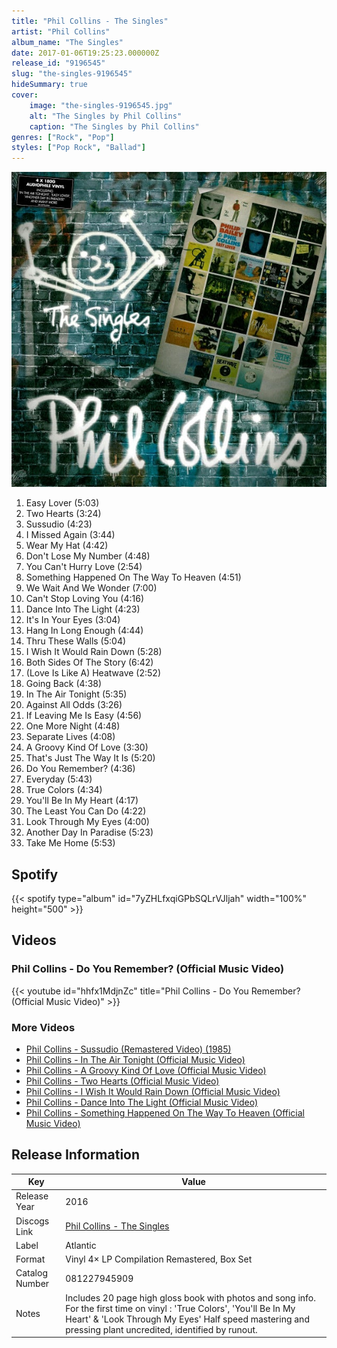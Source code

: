 ```yaml
---
title: "Phil Collins - The Singles"
artist: "Phil Collins"
album_name: "The Singles"
date: 2017-01-06T19:25:23.000000Z
release_id: "9196545"
slug: "the-singles-9196545"
hideSummary: true
cover:
    image: "the-singles-9196545.jpg"
    alt: "The Singles by Phil Collins"
    caption: "The Singles by Phil Collins"
genres: ["Rock", "Pop"]
styles: ["Pop Rock", "Ballad"]
---
```


![The Singles by Phil Collins](the-singles-9196545.jpg)

<!-- section break -->

1. Easy Lover (5:03)
2. Two Hearts (3:24)
3. Sussudio (4:23)
4. I Missed Again (3:44)
5. Wear My Hat (4:42)
6. Don't Lose My Number (4:48)
7. You Can't Hurry Love (2:54)
8. Something Happened On The Way To Heaven (4:51)
9. We Wait And We Wonder (7:00)
10. Can't Stop Loving You (4:16)
11. Dance Into The Light (4:23)
12. It's In Your Eyes (3:04)
13. Hang In Long Enough (4:44)
14. Thru These Walls (5:04)
15. I Wish It Would Rain Down (5:28)
16. Both Sides Of The Story (6:42)
17. (Love Is Like A) Heatwave (2:52)
18. Going Back (4:38)
19. In The Air Tonight (5:35)
20. Against All Odds (3:26)
21. If Leaving Me Is Easy (4:56)
22. One More Night (4:48)
23. Separate Lives (4:08)
24. A Groovy Kind Of Love (3:30)
25. That's Just The Way It Is (5:20)
26. Do You Remember? (4:36)
27. Everyday (5:43)
28. True Colors (4:34)
29. You'll Be In My Heart (4:17)
30. The Least You Can Do (4:22)
31. Look Through My Eyes (4:00)
32. Another Day In Paradise (5:23)
33. Take Me Home (5:53)

<!-- section break -->


## Spotify
{{< spotify type="album" id="7yZHLfxqiGPbSQLrVJljah" width="100%" height="500" >}}



## Videos
### Phil Collins - Do You Remember? (Official Music Video)
{{< youtube id="hhfx1MdjnZc" title="Phil Collins - Do You Remember? (Official Music Video)" >}}<br>

### More Videos

- [Phil Collins - Sussudio (Remastered Video) (1985)](https://www.youtube.com/watch?v=icv0qn8qYPg)
- [Phil Collins - In The Air Tonight (Official Music Video)](https://www.youtube.com/watch?v=YkADj0TPrJA)
- [Phil Collins - A Groovy Kind Of Love (Official Music Video)](https://www.youtube.com/watch?v=HsC_SARyPzk)
- [Phil Collins - Two Hearts (Official Music Video)](https://www.youtube.com/watch?v=SidxJz94Svs)
- [Phil Collins - I Wish It Would Rain Down (Official Music Video)](https://www.youtube.com/watch?v=YcY3FH208l8)
- [Phil Collins - Dance Into The Light (Official Music Video)](https://www.youtube.com/watch?v=tZnD6HqCKZI)
- [Phil Collins - Something Happened On The Way To Heaven (Official Music Video)](https://www.youtube.com/watch?v=CKrGj73OsAY)


## Release Information
|  Key           | Value                                                |
| ---------------| ---------------------------------------------------- |
| Release Year   | 2016                                   |
| Discogs Link   | [Phil Collins - The Singles](https://www.discogs.com/release/9196545-Phil-Collins-The-Singles) |
| Label          | Atlantic |
| Format         | Vinyl 4× LP Compilation Remastered, Box Set |
| Catalog Number | 081227945909 |
| Notes | Includes 20 page high gloss book with photos and song info.  For the first time on vinyl : 'True Colors', 'You'll Be In My Heart' & 'Look Through My Eyes'  Half speed mastering and pressing plant uncredited, identified by runout. |